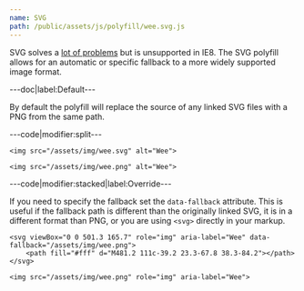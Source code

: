 ```yaml
---
name: SVG
path: /public/assets/js/polyfill/wee.svg.js
---
```


SVG solves a [lot of problems](http://css-tricks.com/using-svg/) but is unsupported in IE8. The SVG polyfill allows for an automatic or specific fallback to a more widely supported image format.

---doc|label:Default---

By default the polyfill will replace the source of any linked SVG files with a PNG from the same path.

---code|modifier:split---

```markup
<img src="/assets/img/wee.svg" alt="Wee">
```

```markup
<img src="/assets/img/wee.png" alt="Wee">
```

---code|modifier:stacked|label:Override---

If you need to specify the fallback set the ```data-fallback``` attribute. This is useful if the fallback path is different than the originally linked SVG, it is in a different format than PNG, or you are using ```<svg>``` directly in your markup.

```markup
<svg viewBox="0 0 501.3 165.7" role="img" aria-label="Wee" data-fallback="/assets/img/wee.png">
	<path fill="#fff" d="M481.2 111c-39.2 23.3-67.8 38.3-84.2"></path>
</svg>
```

```markup
<img src="/assets/img/wee.png" role="img" aria-label="Wee">
```
